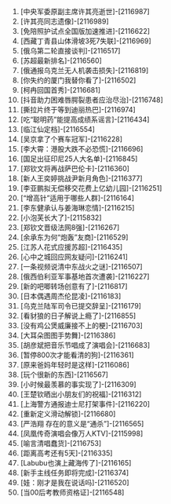 
1. [中央军委原副主席许其亮逝世]-[2116987]
1. [许其亮同志遗像]-[2116989]
1. [免陪照护试点全国版加速推进]-[2116622]
1. [西藏丁青县山体滑坡3死7失联]-[2116969]
1. [俄乌第二轮直接谈判]-[2116517]
1. [苏超最新排名]-[2116560]
1. [俄通报乌克兰无人机袭击损失]-[2116819]
1. [你失约的厦门我替你看了]-[2116502]
1. [柯冉回国首秀]-[2116681]
1. [抖音助力困难唇腭裂患者应治尽治]-[2116748]
1. [撕拉片终于等到迪丽热巴]-[2116974]
1. [吃“聪明药”能提高成绩系谣言]-[2116434]
1. [临江仙定档]-[2116554]
1. [吴京拿了个赛车冠军]-[2116228]
1. [李大霄：港股大跌不必恐慌]-[2116696]
1. [国足出征印尼25人大名单]-[2116845]
1. [郑钦文将再战萨巴伦卡]-[2116360]
1. [新人王奕婷挑战尹新月角色]-[2116377]
1. [李亚鹏拟无偿移交花费上亿幼儿园]-[2116251]
1. [“增高针”适用于哪些人群]-[2116164]
1. [李东健承认与姜海琳恋情]-[2116215]
1. [小泡芙长大了]-[2115832]
1. [郑钦文晋级法网8强]-[2116267]
1. [余承东为何“炮轰”友商]-[2116529]
1. [江苏人花式应援苏超]-[2116435]
1. [心中之城回应网友疑问]-[2116241]
1. [一条视频说清中东战火之谜]-[2116507]
1. [俄西伯利亚军事基地首次遭袭]-[2116227]
1. [新的吧唧转场创意有了]-[2116817]
1. [日本偶遇周杰伦昆凌]-[2116183]
1. [乌克兰陆军司令已提交辞呈]-[2116179]
1. [看豺狼的日子解说上瘾了]-[2116855]
1. [没有鸡公煲威廉接不上的梗]-[2116703]
1. [大耳朵图图手势舞]-[2116386]
1. [胡彦斌把音乐节唱成了演唱会]-[2116683]
1. [暂停800次才能看清的狗]-[2116361]
1. [原来爸妈年轻时是这样]-[2116086]
1. [玩个很新的东西]-[2116567]
1. [小时候最羡慕的事实现了]-[2116309]
1. [王楚钦晒出小朋友们的祝福]-[2116312]
1. [上海警方通报迪士尼打架事件]-[2116220]
1. [重新定义滑动解锁]-[2116680]
1. [严浩翔 存在的意义是“通杀”]-[2116565]
1. [凤凰传奇演唱会像万人KTV]-[2115998]
1. [喻言清唱蠢货]-[2116753]
1. [距离高考还有5天]-[2116335]
1. [Labubu也演上藏海传了]-[2116165]
1. [新手主线任务即将完成]-[2116374]
1. [娃：刚才是我在说话吗]-[2116520]
1. [当00后考教师资格证]-[2116548]